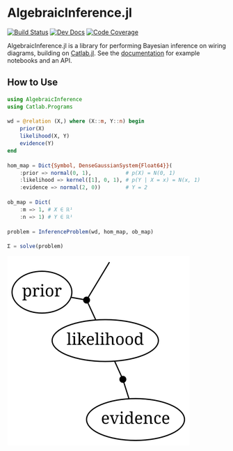 # AlgebraicInference.jl

[![Build Status](https://github.com/samuelsonric/AlgebraicInference.jl/workflows/Tests/badge.svg)](https://github.com/samuelsonric/AlgebraicInference.jl/actions?query=workflow%3ATests)
[![Dev Docs](https://img.shields.io/badge/docs-dev-blue.svg)](https://samuelsonric.github.io/AlgebraicInference.jl/dev/)
[![Code Coverage](https://codecov.io/gh/samuelsonric/AlgebraicInference.jl/branch/master/graph/badge.svg?token=FJJQQCTUCF)](https://codecov.io/gh/samuelsonric/AlgebraicInference.jl)

AlgebraicInference.jl is a library for performing Bayesian inference on wiring diagrams,
building on [Catlab.jl](https://algebraicjulia.github.io/Catlab.jl/dev/). See the
[documentation](https://samuelsonric.github.io/AlgebraicInference.jl/dev/) for example
notebooks and an API.

## How to Use

```julia
using AlgebraicInference
using Catlab.Programs

wd = @relation (X,) where (X::m, Y::n) begin
    prior(X)
    likelihood(X, Y)
    evidence(Y)
end

hom_map = Dict{Symbol, DenseGaussianSystem{Float64}}(
    :prior => normal(0, 1),           # p(X) = N(0, 1)
    :likelihood => kernel([1], 0, 1), # p(Y | X = x) = N(x, 1)
    :evidence => normal(2, 0))        # Y = 2

ob_map = Dict(
    :m => 1, # X ∈ ℝ¹
    :n => 1) # Y ∈ ℝ¹

problem = InferenceProblem(wd, hom_map, ob_map)

Σ = solve(problem)
```

![inference](./inference.svg)
